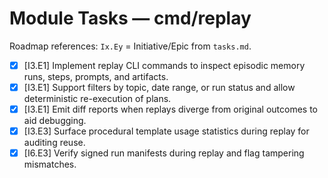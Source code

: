 # Module Tasks — cmd/replay

Roadmap references: `Ix.Ey` = Initiative/Epic from `tasks.md`.

- [x] [I3.E1] Implement replay CLI commands to inspect episodic memory runs, steps, prompts, and artifacts.
- [x] [I3.E1] Support filters by topic, date range, or run status and allow deterministic re-execution of plans.
- [x] [I3.E1] Emit diff reports when replays diverge from original outcomes to aid debugging.
- [x] [I3.E3] Surface procedural template usage statistics during replay for auditing reuse.
- [x] [I6.E3] Verify signed run manifests during replay and flag tampering mismatches.
